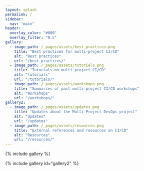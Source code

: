 ```yaml
---
layout: splash
permalink: /
sidebar:
  nav: "main"
header:
  overlay_color: "#000"
  overlay_filter: "0.5"
gallery:
  - image_path: /_pages/assets/best_practices.png
    title: "Best practices for multi-project CI/CD"
    alt: "Best practices"
    url: "/best_practices/"
  - image_path: /_pages/assets/tutorials.png
    title: "Tutorials on multi-project CI/CD"
    alt: "tutorials"
    url: "/tutorials/"
  - image_path: /_pages/assets/workshops.png
    title: "Summaries of past multi-project CI/CD workshops"
    alt: "Workshops"
    url: "/workshops/"
gallery2:
  - image_path: /_pages/assets/updates.png
    title: "Updates about the Multi-Project DevOps project"
    alt: "Updates"
    url: "/updates"
  - image_path: /_pages/assets/resources.png
    title: "External references and resources on CI/CD"
    alt: "Resources"
    url: "/resources/"
---
```


{% include gallery %}

{% include gallery id="gallery2" %}
